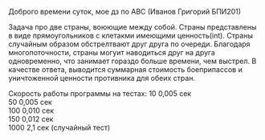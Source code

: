 Доброго времени суток, мое дз по АВС (Иванов Григорий БПИ201)

Задача про две страны, воюющие между собой.
Страны представлены в виде прямоугольников с клетакми имеющими ценность(int).
Страны случайным образом обстрелтвают друг друга по очереди.
Благодаря многопоточности, страны могуит наводиться друг на друга одновременно, что занимает гораздо больше времени, чем выстрел.
В качестве ответа, выводится суммарная стоимость боеприпассов и уничтоженной ценности противника для обеих стран.

Скорость работы программы на тестах:
10         0,005 сек                                                                  
50         0,005 сек                                                                          
100        0,010 сек                                                                      
150        0,012 сек                                                                                  
1000       2,1 сек   (случайный тест)


